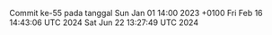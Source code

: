 Commit ke-55 pada tanggal Sun Jan 01 14:00 2023 +0100
Fri Feb 16 14:43:06 UTC 2024
Sat Jun 22 13:27:49 UTC 2024
